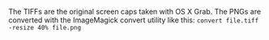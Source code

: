 
The TIFFs are the original screen caps taken with OS X Grab. The PNGs are
converted with the ImageMagick convert utility like this:
`convert file.tiff -resize 40% file.png`

